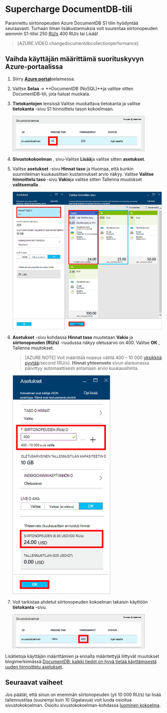 <properties 
    pageTitle="Supercharge DocumentDB S1 tilisi | Microsoft Azure" 
    description="Voit hyödyntää parantavat siirtonopeuden DocumentDB S1 tilisi tekemällä joitakin yksinkertaisia muutoksia Azure-portaalissa." 
    services="documentdb" 
    authors="mimig1" 
    manager="jhubbard" 
    editor="monicar" 
    documentationCenter=""/>

<tags 
    ms.service="documentdb" 
    ms.workload="data-services" 
    ms.tgt_pltfrm="na" 
    ms.devlang="na" 
    ms.topic="article" 
    ms.date="08/25/2016" 
    ms.author="mimig"/>

# <a name="supercharge-your-documentdb-account"></a>Supercharge DocumentDB-tili

Parannettu siirtonopeuden Azure DocumentDB S1 tilin hyödyntää seuraavasti. Turhaan ilman lisäkustannuksia voit suurentaa siirtonopeuden aiemmin S1-tilisi 250 [RU/s](documentdb-request-units.md) 400 RU/s tai Lisää!  

> [AZURE.VIDEO changedocumentdbcollectionperformance]

## <a name="change-to-user-defined-performance-in-the-azure-portal"></a>Vaihda käyttäjän määrittämä suorituskyvyn Azure-portaalissa

1. Siirry [**Azure portal**](https://portal.azure.com)selaimessa. 
2. Valitse **Selaa** -> **DocumentDB (NoSQL)**ja valitse sitten DocumentDB-tili, jota haluat muokata.   
3. **Tietokantojen** lensissä Valitse muokattava tietokanta ja valitse **tietokanta** -sivu S1 hinnoittelu tason kokoelmaan.

      ![Näyttökuva S1 kokoelmassa tietokanta-sivu](./media/documentdb-supercharge-your-account/documentdb-change-performance-S1.png)

4. **Sivustokokoelman** , sivu-Valitse **Lisää**ja valitse sitten **asetukset**.   
5. Valitse **asetukset** -sivu **Hinnat taso** ja Huomaa, että kunkin suunnitelman kuukausittain kustannukset arvio näkyy. Valitse **Valitse hinnoittelu taso** -sivu **Vakio**ja valitse sitten Tallenna muutokset **valitsemalla** .

      ![Näyttökuva DocumentDB asetukset ja valitse hinnoittelu taso-lavat](./media/documentdb-supercharge-your-account/documentdb-change-performance.png)

6. **Asetukset** -sivu kohdassa **Hinnat taso** muutetaan **Vakio** ja **siirtonopeuden (RU/s)** -ruudussa näkyy oletusarvo on 400. Valitse **OK** , Tallenna muutokset. 

    > [AZURE.NOTE] Voit määrittää nopeus välillä 400 – 10 000 [yksikköä pyytää](../articles/documentdb/documentdb-request-units.md)/second (RU/s). **Hinnat yhteenveto** sivun alareunassa päivittyy automaattisesti antamaan arvio kuukausihinta.
    
    ![Näyttökuva osoittaa siirtonopeuden arvo asetukset-sivu](./media/documentdb-supercharge-your-account/documentdb-change-performance-set-thoughput.png)

8. Voit tarkistaa ahdetut siirtonopeuden kokoelman takaisin käyttöön **tietokanta** -sivu. 

    ![Näyttökuva muokattu kokoelmassa tietokanta-sivu](./media/documentdb-supercharge-your-account/documentdb-change-performance-confirmation.png)

Lisätietoja käyttäjän määrittämien ja ennalta määritettyjä liittyvät muutokset blogimerkinnässä [DocumentDB: kaikki tiedot on hyvä tietää käyttämisestä uuden hinnoittelu asetukset](https://azure.microsoft.com/blog/documentdb-use-the-new-pricing-options-on-your-existing-collections/).

## <a name="next-steps"></a>Seuraavat vaiheet

Jos päätät, että sinun on enemmän siirtonopeuden (yli 10 000 RU/s) tai lisää tallennustilaa (suurempi kuin 10 Gigatavua) voit luoda osioitua sivustokokoelman. Osioitu sivustokokoelman-kohdassa [luominen kokoelma](documentdb-create-collection.md).